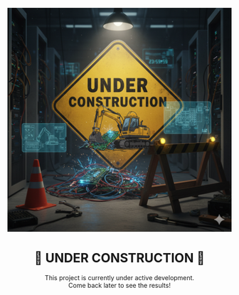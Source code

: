 <p align="center">
  <img src="https://raw.githubusercontent.com/Xzar-x/images/refs/heads/main/under_construction.jpg" alt="Under Construction Image" />
</p>

<h1 align="center">
  🚧 UNDER CONSTRUCTION 🚧
</h1>

<p align="center">
This project is currently under active development.<br>Come back later to see the results!
</p>
